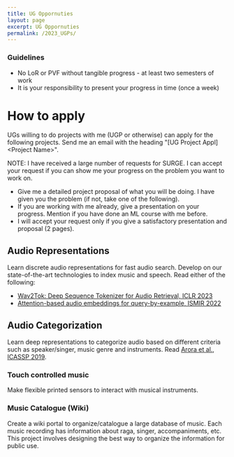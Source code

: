 ```yaml
---
title: UG Oppornuties
layout: page
excerpt: UG Oppornuties
permalink: /2023_UGPs/
---
```


### Guidelines
- No LoR or PVF without tangible progress - at least two semesters of work
- It is your responsibility to present your progress in time (once a week)

# How to apply
UGs willing to do projects with me (UGP or otherwise) can apply for the following projects. 
Send me an email with the heading "[UG Project Appl] \<Project Name\>".

NOTE: I have received a large number of requests for SURGE. I can accept your request if you can show me your progress on the problem you want to work on.
- Give me a detailed project proposal of what you will be doing. I have given you the problem (if not, take one of the following).
- If you are working with me already, give a presentation on your progress.
Mention if you have done an ML course with me before.
- I will accept your request only if you give a satisfactory presentation and proposal (2 pages).

<!-- ## Automatic Speech Recognition
Needs knowledge of machine learning and time series models taught in EE603A (MLSP). -->

<!-- ## Audio Analysis on Android
Needs knowledge of Android app development. It involves building a front end (on Android) for signal processing and machine learning tools (these tools will mostly run on a server). **Open for all, including junior undergrads**. Music knowledge is a plus. **Remote work** possible. You can also work on related machine learning problems side by side. -->

<!-- ## DCASE challenge
(http://dcase.community/challenge2021/task-few-shot-bioacoustic-event-detection)[http://dcase.community/challenge2021/task-few-shot-bioacoustic-event-detection] <br>
This is an annual international challenge on machine learning.
We are forming a team from IITK to participate for 2022. -->

## Audio Representations
Learn discrete audio representations for fast audio search. Develop on our state-of-the-art technologies to index music and speech. Read either of the following:
- [Wav2Tok: Deep Sequence Tokenizer for Audio Retrieval, ICLR 2023](https://openreview.net/forum?id=v8Mi8KU6056)
- [Attention-based audio embeddings for query-by-example, ISMIR 2022](https://ismir2022program.ismir.net/poster_100.html)

## Audio Categorization
Learn deep representations to categorize audio based on different criteria such as speaker/singer, music genre and instruments. Read [Arora et al., ICASSP 2019](https://assets.amazon.science/9e/43/bf691fa0442ca94cefd3714ed4f6/deep-embeddings-for-rare-audio-event-detection-with-imbalanced-data.pdf).

<!-- ### Automatic Speech Recognition
How does Alexa or Siri work? What are their limitations?
Can we make our own ASR models that overcome these limitations?
Students willing to work on these topics are welcome to apply for these sub-problems:
- Automatic Speech Recognition for Indian English
- Automatic Speech Recognition for Hindi Speech
Watch [CTC-1](https://youtu.be/-bHwy_SewJ4), [CTC-2](https://youtu.be/XM3MF1n28es) and [CTC-3](https://youtu.be/hU5qgefwLrM). -->

### Touch controlled music
Make flexible printed sensors to interact with musical instruments.

### Music Catalogue (Wiki)
Create a wiki portal to organize/catalogue a large database of music. Each music recording has information about raga, singer, accompaniments, etc. This project involves designing the best way to organize the information for public use.


<!-- ## Audio Search
If you have a partial, possibly noisy, audio recording, can you find out the original audio file from a large database?

## Query by Humming
If you remember the tune of a song, can you search that song by humming the tune?

## Spoken Term Detection
If you wish to find certain terms spoken by someone, can you locate them in the audio files in a large database? -->

<!-- ## Models for Music Teaching
Involves working with our music teacher(s) to study learning behavior of students, and to make computational models of the same. You need to be **on campus** for this project. You can also work on machine learning aspects of it side by side. -->

<!-- ## Time Series Analysis for Air Quality Sensors
Building ML models for regression. Relevant papers: 
- Sonu Kumar Jha, Mohit Kumar, Vipul Arora, Sachchida Nand Tripathi, Vidyanand Motiram Motghare, and A. A. Shingare, “Domain adaptation based deep calibration of low-cost PM2.5 sensors”, IEEE Sensors Journal, 2021.
- Kalpit Yadav, Vipul Arora, Sonu Kumar Jha, Mohit Kumar, and Sachchida Nand Tripathi. "Few-shot calibration of low-cost air pollution (PM2. 5) sensors using meta-learning." arXiv preprint arXiv:2108.00640 (2021). -->
